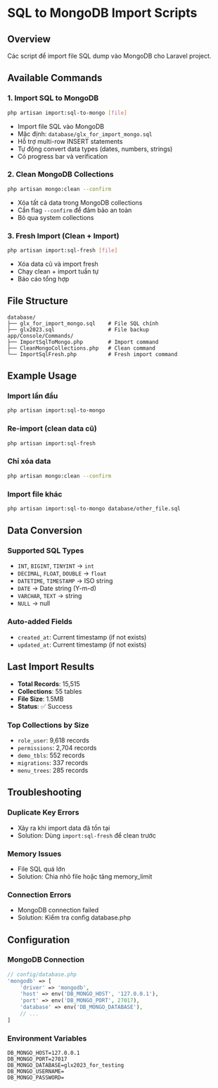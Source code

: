 # SQL to MongoDB Import Scripts

## Overview
Các script để import file SQL dump vào MongoDB cho Laravel project.

## Available Commands

### 1. Import SQL to MongoDB
```bash
php artisan import:sql-to-mongo [file]
```
- Import file SQL vào MongoDB
- Mặc định: `database/glx_for_import_mongo.sql`
- Hỗ trợ multi-row INSERT statements
- Tự động convert data types (dates, numbers, strings)
- Có progress bar và verification

### 2. Clean MongoDB Collections
```bash
php artisan mongo:clean --confirm
```
- Xóa tất cả data trong MongoDB collections
- Cần flag `--confirm` để đảm bảo an toàn
- Bỏ qua system collections

### 3. Fresh Import (Clean + Import)
```bash
php artisan import:sql-fresh [file]
```
- Xóa data cũ và import fresh
- Chạy clean + import tuần tự
- Báo cáo tổng hợp

## File Structure
```
database/
├── glx_for_import_mongo.sql    # File SQL chính
├── glx2023.sql                 # File backup
app/Console/Commands/
├── ImportSqlToMongo.php        # Import command
├── CleanMongoCollections.php   # Clean command
└── ImportSqlFresh.php          # Fresh import command
```

## Example Usage

### Import lần đầu
```bash
php artisan import:sql-to-mongo
```

### Re-import (clean data cũ)
```bash
php artisan import:sql-fresh
```

### Chỉ xóa data
```bash
php artisan mongo:clean --confirm
```

### Import file khác
```bash
php artisan import:sql-to-mongo database/other_file.sql
```

## Data Conversion

### Supported SQL Types
- `INT`, `BIGINT`, `TINYINT` → `int`
- `DECIMAL`, `FLOAT`, `DOUBLE` → `float`
- `DATETIME`, `TIMESTAMP` → ISO string
- `DATE` → Date string (Y-m-d)
- `VARCHAR`, `TEXT` → string
- `NULL` → null

### Auto-added Fields
- `created_at`: Current timestamp (if not exists)
- `updated_at`: Current timestamp (if not exists)

## Last Import Results
- **Total Records**: 15,515
- **Collections**: 55 tables
- **File Size**: 1.5MB
- **Status**: ✅ Success

### Top Collections by Size
- `role_user`: 9,618 records
- `permissions`: 2,704 records
- `demo_tbls`: 552 records
- `migrations`: 337 records
- `menu_trees`: 285 records

## Troubleshooting

### Duplicate Key Errors
- Xảy ra khi import data đã tồn tại
- Solution: Dùng `import:sql-fresh` để clean trước

### Memory Issues
- File SQL quá lớn
- Solution: Chia nhỏ file hoặc tăng memory_limit

### Connection Errors
- MongoDB connection failed
- Solution: Kiểm tra config database.php

## Configuration

### MongoDB Connection
```php
// config/database.php
'mongodb' => [
    'driver' => 'mongodb',
    'host' => env('DB_MONGO_HOST', '127.0.0.1'),
    'port' => env('DB_MONGO_PORT', 27017),
    'database' => env('DB_MONGO_DATABASE'),
    // ...
]
```

### Environment Variables
```env
DB_MONGO_HOST=127.0.0.1
DB_MONGO_PORT=27017
DB_MONGO_DATABASE=glx2023_for_testing
DB_MONGO_USERNAME=
DB_MONGO_PASSWORD=
```
